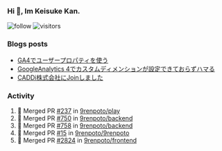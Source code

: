 ### Hi 👋, Im Keisuke Kan.

<!--
**9renpoto/9renpoto** is a ✨ _special_ ✨ repository because its `README.md` (this file) appears on your GitHub profile.

Here are some ideas to get you started:

- 🔭 I’m currently working on ...
- 🌱 I’m currently learning ...
- 👯 I’m looking to collaborate on ...
- 🤔 I’m looking for help with ...
- 💬 Ask me about ...
- 📫 How to reach me: ...
- 😄 Pronouns: ...
- ⚡ Fun fact: ...
-->

![follow](https://img.shields.io/github/followers/9renpoto?label=Follow&style=social)
![visitors](https://komarev.com/ghpvc/?username=9renpoto&label=Profile%20views&color=0e75b6&style=flat)

### Blogs posts

<!-- BLOG-POST-LIST:START -->
- [GA4でユーザープロパティを使う](https://9renpoto.dev/2021/02/21/google-analytics-4-user-properties/)
- [GoogleAnalytics 4でカスタムディメンションが設定できておらずハマる](https://9renpoto.dev/2021/02/13/google-analytics-4/)
- [CADDi株式会社にJoinしました](https://9renpoto.dev/2020/12/05/join/)
<!-- BLOG-POST-LIST:END -->

### Activity

<!--START_SECTION:activity-->
1. 🎉 Merged PR [#237](https://github.com/9renpoto/play/pull/237) in [9renpoto/play](https://github.com/9renpoto/play)
2. 🎉 Merged PR [#750](https://github.com/9renpoto/backend/pull/750) in [9renpoto/backend](https://github.com/9renpoto/backend)
3. 🎉 Merged PR [#758](https://github.com/9renpoto/backend/pull/758) in [9renpoto/backend](https://github.com/9renpoto/backend)
4. 🎉 Merged PR [#15](https://github.com/9renpoto/9renpoto/pull/15) in [9renpoto/9renpoto](https://github.com/9renpoto/9renpoto)
5. 🎉 Merged PR [#2824](https://github.com/9renpoto/frontend/pull/2824) in [9renpoto/frontend](https://github.com/9renpoto/frontend)
<!--END_SECTION:activity-->

<!--START_SECTION:waka-->
<!--END_SECTION:waka-->